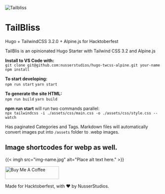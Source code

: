 ![Tailbliss](https://tailbliss.netlify.app/images/tailbliss-full-blue.png)

# TailBliss
Hugo + TailwindCSS 3.2.0 + Alpine.js for Hacktoberfest

TailBlis is an opinionated Hugo Starter with Tailwind CSS 3.2 and Alpine.js

**Install to VS Code with:**  
`git clone git@github.com:nusserstudios/hugo-twcss-alpine.git your-name`  
`npm install`

**To start developing:**  
`npm run start`
`yarn start`

**To generate the site HTML:**  
`npm run build`
`yarn build`

**npm run start** will run two commands parallel:  
`npx tailwindcss -i ./assets/css/main.css -o ./assets/css/style.css --watch`

Has paginated Categories and Tags. Markdown files will automatically convert images put into `/assets` folder to .webp images. 

## Image shortcodes for webp as well.
{{< imgh src="img-name.jpg" alt="Place alt text here." >}}

<a href="https://www.buymeacoffee.com/nusserstudios" target="_blank"><img src="https://cdn.buymeacoffee.com/buttons/default-blue.png" alt="Buy Me A Coffee" height="41" width="174"></a>

Made for Hacktoberfest, with ❤️ by NusserStudios.
